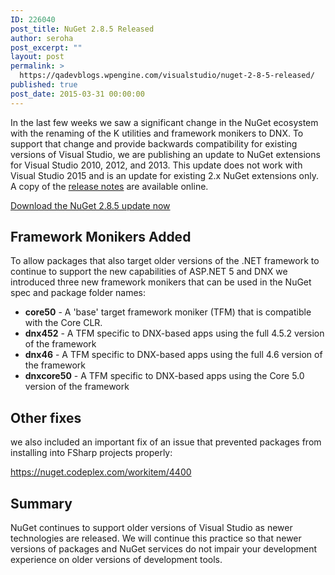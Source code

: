 ```yaml
---
ID: 226040
post_title: NuGet 2.8.5 Released
author: seroha
post_excerpt: ""
layout: post
permalink: >
  https://qadevblogs.wpengine.com/visualstudio/nuget-2-8-5-released/
published: true
post_date: 2015-03-31 00:00:00
---
```

In the last few weeks we saw a significant change in the NuGet ecosystem with the renaming of the K utilities and framework monikers to DNX. To support that change and provide backwards compatibility for existing versions of Visual Studio, we are publishing an update to NuGet extensions for Visual Studio 2010, 2012, and 2013. This update does not work with Visual Studio 2015 and is an update for existing 2.x NuGet extensions only. A copy of the [release notes][1] are available online.

[Download the NuGet 2.8.5 update now][2]

## Framework Monikers Added

To allow packages that also target older versions of the .NET framework to continue to support the new capabilities of ASP.NET 5 and DNX we introduced three new framework monikers that can be used in the NuGet spec and package folder names:

*   **core50** - A 'base' target framework moniker (TFM) that is compatible with the Core CLR.
*   **dnx452** - A TFM specific to DNX-based apps using the full 4.5.2 version of the framework
*   **dnx46** - A TFM specific to DNX-based apps using the full 4.6 version of the framework
*   **dnxcore50** - A TFM specific to DNX-based apps using the Core 5.0 version of the framework

## Other fixes

we also included an important fix of an issue that prevented packages from installing into FSharp projects properly:

<https://nuget.codeplex.com/workitem/4400>

## Summary

NuGet continues to support older versions of Visual Studio as newer technologies are released. We will continue this practice so that newer versions of packages and NuGet services do not impair your development experience on older versions of development tools.

 [1]: http://docs.nuget.org/release-notes/nuget-2.8.5
 [2]: http://nuget.codeplex.com/releases/view/612846